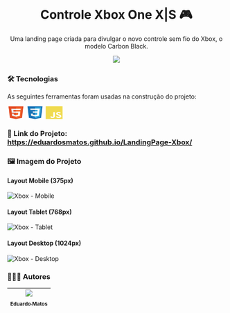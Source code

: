 <h1 align="center"> Controle Xbox One X|S 🎮</h1>

<p align="center">Uma landing page criada para divulgar o novo controle sem fio do Xbox, o modelo Carbon Black.</p>

<p align="center">
  <img src="http://img.shields.io/static/v1?label=STATUS&message=CONCLUIDO&color=GREEN&style=for-the-badge"/>
</p>

### 🛠 Tecnologias

As seguintes ferramentas foram usadas na construção do projeto:

<div style="display: inline_block">
  <img align="center" alt="Du-HTML" height="30" width="40" src="https://raw.githubusercontent.com/devicons/devicon/master/icons/html5/html5-original.svg">
  <img align="center" alt="Du-CSS" height="30" width="40" src="https://raw.githubusercontent.com/devicons/devicon/master/icons/css3/css3-original.svg">
  <img align="center" alt="Du-Js" height="30" width="40" src="https://raw.githubusercontent.com/devicons/devicon/master/icons/javascript/javascript-plain.svg">
</div>

### 🔗 Link do Projeto: https://eduardosmatos.github.io/LandingPage-Xbox/

### 🖼️ Imagem do Projeto
#### Layout Mobile (375px)
![Xbox - Mobile](https://user-images.githubusercontent.com/27296909/194684618-f7d6aaae-b904-4869-b9e5-27e1daf89e03.png)

#### Layout Tablet (768px)
![Xbox - Tablet](https://user-images.githubusercontent.com/27296909/194684660-fccce9a0-d4aa-45cc-a8bd-12f9ef0ce64c.png)

#### Layout Desktop (1024px)
![Xbox - Desktop](https://user-images.githubusercontent.com/27296909/194684672-50e1703c-1d39-4587-a46e-f4f1a7a7bfcf.png)

### 🧑🏻‍💻 Autores

| [<img src="https://user-images.githubusercontent.com/27296909/194435978-25df968b-3402-463c-8517-735d959a37c4.jpg" width=115px ><br><sub>Eduardo Matos</sub>](https://github.com/eduardosmatos) |  
| :---: |
